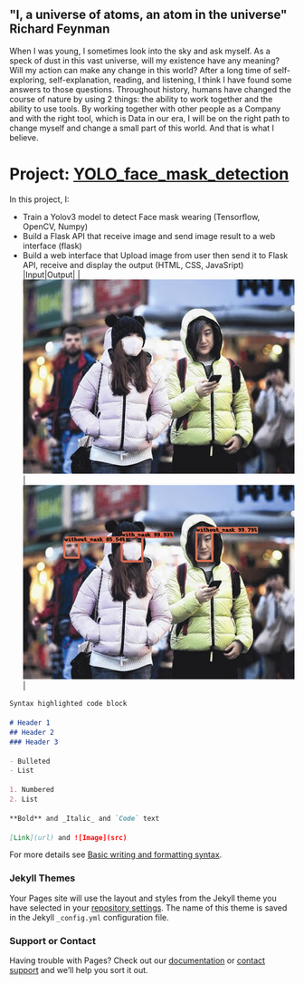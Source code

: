 ## "I, a universe of atoms, an atom in the universe" Richard Feynman

When I was young, I sometimes look into the sky and ask myself. As a speck of dust in this vast universe, will my existence have any meaning? Will my action can make any change in this world? After a long time of self-exploring, self-explanation, reading, and listening, I think I have found some answers to those questions. Throughout history, humans have changed the course of nature by using 2 things: the ability to work together and the ability to use tools. By working together with other people as a Company and with the right tool, which is Data in our era, I will be on the right path to change myself and change a small part of this world. And that is what I believe.

# Project: [YOLO_face_mask_detection](https://github.com/TranPhu1999/YOLO_face_mask_detection)
In this project, I:
- Train a Yolov3 model to detect Face mask wearing (Tensorflow, OpenCV, Numpy)
- Build a Flask API that receive image and send image result to a web interface (flask)
- Build a web interface that Upload image from user then send it to Flask API, receive and display the output (HTML, CSS, JavaSript)
|Input|Output|
|![alt](https://github.com/TranPhu1999/TranDucPhu_porfolio/blob/main/images/maksssksksss0.png) | ![alt](https://github.com/TranPhu1999/TranDucPhu_porfolio/blob/main/images/download.png)|

```markdown
Syntax highlighted code block

# Header 1
## Header 2
### Header 3

- Bulleted
- List

1. Numbered
2. List

**Bold** and _Italic_ and `Code` text

[Link](url) and ![Image](src)
```

For more details see [Basic writing and formatting syntax](https://docs.github.com/en/github/writing-on-github/getting-started-with-writing-and-formatting-on-github/basic-writing-and-formatting-syntax).

### Jekyll Themes

Your Pages site will use the layout and styles from the Jekyll theme you have selected in your [repository settings](https://github.com/TranPhu1999/TranDucPhu_porfolio/settings/pages). The name of this theme is saved in the Jekyll `_config.yml` configuration file.

### Support or Contact

Having trouble with Pages? Check out our [documentation](https://docs.github.com/categories/github-pages-basics/) or [contact support](https://support.github.com/contact) and we’ll help you sort it out.
